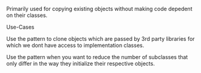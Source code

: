 Primarily used for copying existing objects without making code depedent on their classes.

Use-Cases

Use the pattern to clone objects which are passed by 3rd party libraries for which we dont have access to implementation classes.

Use the pattern when you want to reduce the number of subclasses that only differ in the way they initialize their respective objects. 